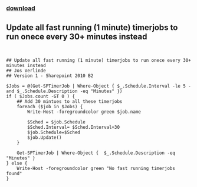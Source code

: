 ﻿---
pid:            1493
poster:         Jos Verlinde
title:          
date:           2009-11-27 06:04:26
format:         posh
parent:         0
parent:         0

---

# 

### [download](1493.ps1)

## Update all fast running (1 minute) timerjobs to run onece every 30+ minutes instead 

```posh


## Update all fast running (1 minute) timerjobs to run onece every 30+ minutes instead 
## Jos Verlinde 
## Version 1 - Sharepoint 2010 B2 

$Jobs = @(Get-SPTimerJob | Where-Object { $_.Schedule.Interval -le 5 -and $_.Schedule.Description -eq "Minutes" })
if ( $Jobs.count -GT 0 ) {
    ## Add 30 mintues to all these timerjobs
    foreach ($job in $Jobs) { 
        Write-Host -foregroundcolor green $job.name
        
        $Sched = $job.Schedule
        $Sched.Interval= $Sched.Interval+30 
        $job.Schedule=$Sched
        $job.Update()
    }

    Get-SPTimerJob | Where-Object {  $_.Schedule.Description -eq "Minutes" }
} else {
    Write-Host -foregroundcolor green "No fast running timerjobs found"
}

```
